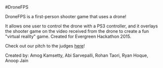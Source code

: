 #DroneFPS

DroneFPS is a first-person shooter game that uses a drone!

It allows one user to control the drone with a PS3 controller, and it overlays the shooter game on the video received from the drone to create a fun "virtual reality" game. Created for Evergreen Hackathon 2015.

Check out our pitch to the judges [here](/Downloads/IMG_0001.mp4)!

Created by: Amog Kamsetty, Abi Sarvepalli, Rohan Taori, Ryan Hoque, Anoop Jain
